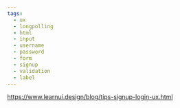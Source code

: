 ```yaml
---
tags:
  - ux
  - longpolling
  - html
  - input
  - username
  - password
  - form
  - signup
  - validation
  - label
---
```

https://www.learnui.design/blog/tips-signup-login-ux.html

